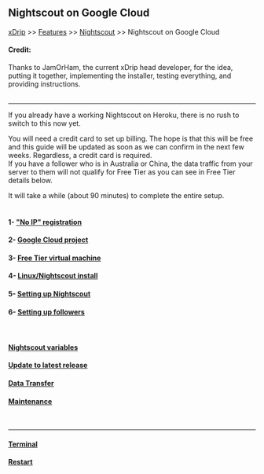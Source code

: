 ## Nightscout on Google Cloud  
[xDrip](../../README.md) >> [Features](../Features_page) >> [Nightscout](../Nightscout_page) >> Nightscout on Google Cloud  
  
#### **Credit:**    
Thanks to JamOrHam, the current xDrip head developer, for the idea, putting it together, implementing the installer, testing everything, and providing instructions.  
<br/>  
  
---  
  
If you already have a working Nightscout on Heroku, there is no rush to switch to this now yet.  
  
You will need a credit card to set up billing.  The hope is that this will be free and this guide will be updated as soon as we can confirm in the next few weeks.  Regardless, a credit card is required.  
If you have a follower who is in Australia or China, the data traffic from your server to them will not qualify for Free Tier as you can see in Free Tier details below.  
  
It will take a while (about 90 minutes) to complete the entire setup.  
<br/>  
  
#### 1- ["No IP" registration](./noip_com)
#### 2- [Google Cloud project](./NS_GCProject)
#### 3- [Free Tier virtual machine](./NS_FreeTier)
#### 4- [Linux/Nightscout install](./NS_Install)
#### 5- [Setting up Nightscout](./NS_setup)
#### 6- [Setting up followers](./NS_Followers)  
<br/>  
  
#### [Nightscout variables](./NS_Variables)
#### [Update to latest release](./NS_SyncExecutables)
#### [Data Transfer](./NS_Transfer)
#### [Maintenance](./Maintenance)
<br/>  
  
---  
  
#### [Terminal](./Terminal)
#### [Restart](./Restart)
  
